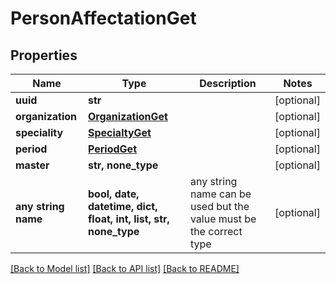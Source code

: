 # PersonAffectationGet


## Properties
Name | Type | Description | Notes
------------ | ------------- | ------------- | -------------
**uuid** | **str** |  | [optional] 
**organization** | [**OrganizationGet**](OrganizationGet.md) |  | [optional] 
**speciality** | [**SpecialtyGet**](SpecialtyGet.md) |  | [optional] 
**period** | [**PeriodGet**](PeriodGet.md) |  | [optional] 
**master** | **str, none_type** |  | [optional] 
**any string name** | **bool, date, datetime, dict, float, int, list, str, none_type** | any string name can be used but the value must be the correct type | [optional]

[[Back to Model list]](../README.md#documentation-for-models) [[Back to API list]](../README.md#documentation-for-api-endpoints) [[Back to README]](../README.md)


